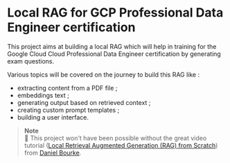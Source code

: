 # Local RAG for GCP Professional Data Engineer certification

This project aims at building a local RAG which will help in training for the Google Cloud Cloud Professional Data Engineer certification by generating exam questions.

Various topics will be covered on the journey to build this RAG like :
* extracting content from a PDF file ;
* embeddings text ;
* generating output based on retrieved context ;
* creating custom prompt templates ;
* building a user interface.

> **Note**  
> &#x1F64F; This project won't have been possible without the great video tutorial ([Local Retrieval Augmented Generation (RAG) from Scratch](#https://youtu.be/qN_2fnOPY-M?si=9dsfcNGMjgQhF8Bs)) from [Daniel Bourke](#https://www.mrdbourke.com/).
